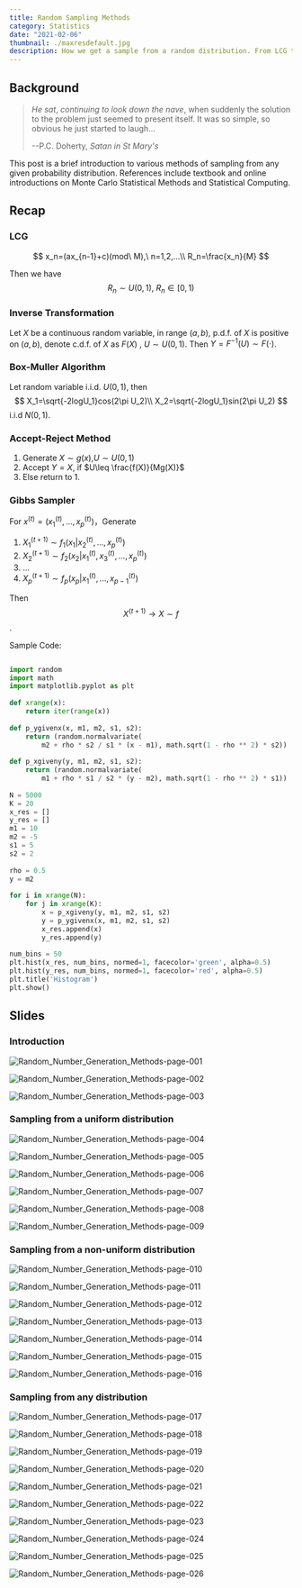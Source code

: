 ```yaml
---
title: Random Sampling Methods
category: Statistics
date: "2021-02-06"
thumbnail: ./maxresdefault.jpg
description: How we get a sample from a random distribution. From LCG to Gibbs sampling.
---
```


## Background

> *He sat*, *continuing to look down the nave*, when suddenly the solution to the problem just seemed to present itself. It was so simple, so obvious he just started to laugh...
>
> --P.C. Doherty, *Satan in St Mary's*

This post is a brief introduction to various methods of sampling from any given probability distribution. References include textbook and online introductions on Monte Carlo Statistical Methods and Statistical Computing.



## Recap

### LCG

$$
x_n=(ax_{n-1}+c)(mod\ M),\ n=1,2,...\\
R_n=\frac{x_n}{M}
$$

Then we have
$$
R_n\sim U(0,1),\ R_n\in[0,1)
$$

### Inverse Transformation

Let $X$ be a continuous random variable, in range $(a,b)$, p.d.f. of $X$ is positive on $(a,b)$, denote c.d.f. of $X$ as $F(X)$ , $U\sim U(0,1)$. Then $Y=F^{-1}(U)\sim F(\cdot)$.

### Box-Muller Algorithm

Let random variable i.i.d. $U(0,1)$, then
$$
X_1=\sqrt{-2logU_1}cos(2\pi U_2)\\
X_2=\sqrt{-2logU_1}sin(2\pi U_2)
$$
i.i.d $N(0,1)$.

### Accept-Reject Method

1. Generate $X\sim g(x)$,$U\sim U(0,1)$
2. Accept $Y=X$, if $U\leq \frac{f(X)}{Mg(X)}$
3. Else return to 1.

### Gibbs Sampler

For $x^{(t)}=(x_1^{(t)},...,x_p^{(t)})$，Generate

1. $X_1^{(t+1)}\sim f_1(x_1|x_2^{(t)},...,x_p^{(t)})$
2. $X_2^{(t+1)}\sim f_2(x_2|x_1^{(t)},x_3^{(t)},...,x_p^{(t)})$
3. ...
4. $X_p^{(t+1)}\sim f_p(x_p|x_1^{(t)},...,x_{p-1}^{(t)})$

Then $$X^{(t+1)}\to X\sim f$$.



Sample Code:

```python

import random
import math
import matplotlib.pyplot as plt
 
def xrange(x):
    return iter(range(x))
 
def p_ygivenx(x, m1, m2, s1, s2):
    return (random.normalvariate(
        m2 + rho * s2 / s1 * (x - m1), math.sqrt(1 - rho ** 2) * s2))
 
def p_xgiveny(y, m1, m2, s1, s2):
    return (random.normalvariate(
        m1 + rho * s1 / s2 * (y - m2), math.sqrt(1 - rho ** 2) * s1))
 
N = 5000
K = 20
x_res = []
y_res = []
m1 = 10
m2 = -5
s1 = 5
s2 = 2
 
rho = 0.5
y = m2
 
for i in xrange(N):
    for j in xrange(K):
        x = p_xgiveny(y, m1, m2, s1, s2)
        y = p_ygivenx(x, m1, m2, s1, s2)
        x_res.append(x)
        y_res.append(y)
 
num_bins = 50
plt.hist(x_res, num_bins, normed=1, facecolor='green', alpha=0.5)
plt.hist(y_res, num_bins, normed=1, facecolor='red', alpha=0.5)
plt.title('Histogram')
plt.show()
```

## Slides

### Introduction

<img src="Random_Number_Generation_Methods-page-001.jpg" alt="Random_Number_Generation_Methods-page-001"  />

![Random_Number_Generation_Methods-page-002](Random_Number_Generation_Methods-page-002.jpg)

![Random_Number_Generation_Methods-page-003](Random_Number_Generation_Methods-page-003.jpg)

### Sampling from a uniform distribution

![Random_Number_Generation_Methods-page-004](Random_Number_Generation_Methods-page-004.jpg)

![Random_Number_Generation_Methods-page-005](Random_Number_Generation_Methods-page-005.jpg)

![Random_Number_Generation_Methods-page-006](Random_Number_Generation_Methods-page-006.jpg)

![Random_Number_Generation_Methods-page-007](Random_Number_Generation_Methods-page-007.jpg)

![Random_Number_Generation_Methods-page-008](Random_Number_Generation_Methods-page-008.jpg)

![Random_Number_Generation_Methods-page-009](Random_Number_Generation_Methods-page-009.jpg)

### Sampling from a non-uniform distribution

![Random_Number_Generation_Methods-page-010](Random_Number_Generation_Methods-page-010.jpg)

![Random_Number_Generation_Methods-page-011](Random_Number_Generation_Methods-page-011.jpg)

![Random_Number_Generation_Methods-page-012](Random_Number_Generation_Methods-page-012.jpg)

![Random_Number_Generation_Methods-page-013](Random_Number_Generation_Methods-page-013.jpg)

![Random_Number_Generation_Methods-page-014](Random_Number_Generation_Methods-page-014.jpg)

![Random_Number_Generation_Methods-page-015](Random_Number_Generation_Methods-page-015.jpg)

![Random_Number_Generation_Methods-page-016](Random_Number_Generation_Methods-page-016.jpg)

### Sampling from any distribution

![Random_Number_Generation_Methods-page-017](Random_Number_Generation_Methods-page-017.jpg)

![Random_Number_Generation_Methods-page-018](Random_Number_Generation_Methods-page-018.jpg)

![Random_Number_Generation_Methods-page-019](Random_Number_Generation_Methods-page-019.jpg)

![Random_Number_Generation_Methods-page-020](Random_Number_Generation_Methods-page-020.jpg)

![Random_Number_Generation_Methods-page-021](Random_Number_Generation_Methods-page-021.jpg)

![Random_Number_Generation_Methods-page-022](Random_Number_Generation_Methods-page-022.jpg)

![Random_Number_Generation_Methods-page-023](Random_Number_Generation_Methods-page-023.jpg)

![Random_Number_Generation_Methods-page-024](Random_Number_Generation_Methods-page-024.jpg)

![Random_Number_Generation_Methods-page-025](Random_Number_Generation_Methods-page-025.jpg)

![Random_Number_Generation_Methods-page-026](Random_Number_Generation_Methods-page-026.jpg)